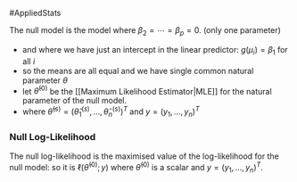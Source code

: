 #AppliedStats 

The null model is the model where $\beta_2=\cdots=\beta_p=0$. (only one parameter)

- and where we have just an intercept in the linear predictor: $g\left(\mu_i\right)=\beta_1$ for all $i$
- so the means are all equal and we have single common natural parameter $\theta$
- let $\widehat{\theta}^{(0)}$ be the [[Maximum Likelihood Estimator|MLE]] for the natural parameter of the null model.
- where $\widehat{\theta}^{(s)}=\left(\widehat{\theta}_1^{(s)}, \ldots, \widehat{\theta}_n^{(s)}\right)^T$ and $y=\left(y_1, \ldots, y_n\right)^T$

###  Null Log-Likelihood
The null log-likelihood is the maximised value of the log-likelihood for the null model: so it is $\ell\left(\widehat{\theta}^{(0)} ; y\right)$ where $\widehat{\theta}^{(0)}$ is a scalar and $y=\left(y_1, \ldots, y_n\right)^T$.